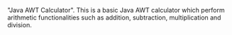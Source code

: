 "Java AWT Calculator".
This is a basic Java AWT calculator which perform arithmetic functionalities such as addition, subtraction, multiplication and division. 
